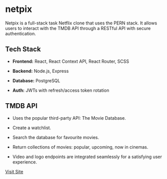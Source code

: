 # netpix

Netpix is a full-stack task Netflix clone that uses the PERN stack. It allows users to interact with the TMDB API through a RESTful API with secure authentication.

## Tech Stack
- **Frontend:** React, React Context API, React Router, SCSS

- **Backend:** Node.js, Express

- **Database:** PostgreSQL

- **Auth:** JWTs with refresh/access token rotation

## TMDB API
- Uses the popular third-party API: The Movie Database.

- Create a watchlist.

- Search the database for favourite movies.

- Return collections of movies: popular, upcoming, now in cinemas.

- Video and logo endpoints are integrated seamlessly for a satisfying user experience.

[Visit Site](https://netpix.netlify.app/)
